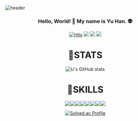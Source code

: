 ![header](https://capsule-render.vercel.app/api?type=shark&color=auto&height=250&section=header&text=U's%20Git❤️😊Hub💅💅&fontSize=70&animation=scaleIn)

<div align=center>
  
### Hello, World! 👋 My name is Yu Han. 👽



<!--
**ggyrkk04/ggyrkk04** is a ✨ _special_ ✨ repository because its `README.md` (this file) appears on your GitHub profile.

Here are some ideas to get you started:

- 🔭 I’m currently working on ...
- 🌱 I’m currently learning ...
- 👯 I’m looking to collaborate on ...
- 🤔 I’m looking for help with ...
- 💬 Ask me about ...
- 📫 How to reach me: ...
- 😄 Pronouns: ...
- ⚡ Fun fact: ...
-->
[![Hits](https://hits.seeyoufarm.com/api/count/incr/badge.svg?url=https%3A%2F%2Fgithub.com%2Fggyrkk04%2Fhit-counter&count_bg=%23C6C6C6&title_bg=%23555555&icon=github.svg&icon_color=%23E7E7E7&title=hits&edge_flat=true)](https://hits.seeyoufarm.com)
<a href="https://blog.naver.com/happy_____end"><img src="https://img.shields.io/badge/Design Blog-FF4492?style=flat-square&logo=GitHub Sponsors&logoColor=white&link=https://blog.naver.com/happy_____end"/></a>
<a href="https://velog.io/@ggyrkk04/posts"><img src="https://img.shields.io/badge/Tech Blog-58A100?style=flat-square&logo=bluesky&logoColor=white&link=https://velog.io/@ggyrkk04/posts"/></a>
<a href="https://www.instagram.com/outclover/" target="_blank"><img src="https://img.shields.io/badge/Instagram-00ABFF?style=flat-square&logo=Instagram&logoColor=white"/></a>



# 🦾STATS
![U's GitHub stats](https://github-readme-stats.vercel.app/api?username=ggyrkk04&show_icons=true)


# 🤖SKILLS

<img src="https://img.shields.io/badge/python-3776AB?style=flat-square&logo=python&logoColor=ffffff"/></a><img src="https://img.shields.io/badge/C++-00599C?style=flat-square&logo=cplusplus&logoColor=ffffff"/></a></a><img src="https://img.shields.io/badge/HTML5-E34F26?style=flat-square&logo=html5&logoColor=ffffff"/></a><img src="https://img.shields.io/badge/JavaScript-F7DF1E?style=flat-square&logo=javascript&logoColor=ffffff"/><img src="https://img.shields.io/badge/Java-007396?style=flat-square&logo=openjdk&logoColor=ffffff"/></a></a><img src="https://img.shields.io/badge/Adobe Photoshop-31A8FF?style=flat-square&logo=Adobe Photoshop&logoColor=ffffff"/></a></a><img src="https://img.shields.io/badge/Adobe Illustrator-FF9A00?style=flat-square&logo=Adobe Illustrator&logoColor=ffffff"/></a><img src="https://img.shields.io/badge/Adobe Premiere Pro-9999FF?style=flat-square&logo=Adobe Premiere Pro&logoColor=ffffff"/></a>





[![Solved.ac Profile](http://mazassumnida.wtf/api/v2/generate_badge?boj=z)](https://solved.ac/백준아이디/)
</div>
